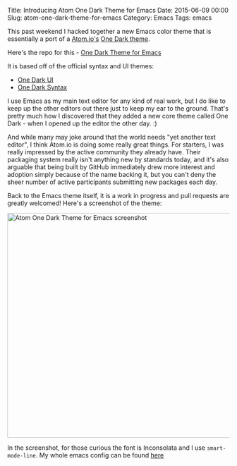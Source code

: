 Title: Introducing Atom One Dark Theme for Emacs
Date: 2015-06-09 00:00
Slug: atom-one-dark-theme-for-emacs
Category: Emacs
Tags: emacs


This past weekend I hacked together a new Emacs color theme that is
essentially a port of a [Atom.io's](https://atom.io/)
[One Dark theme](https://atom.io/themes/one-dark-syntax).
<!-- PELICAN_END_SUMMARY -->

Here's the repo for this - [One Dark Theme for Emacs](https://github.com/jonathanchu/atom-one-dark-theme)

It is based off of the official syntax and UI themes:

* [One Dark UI](https://atom.io/themes/one-dark-ui)
* [One Dark Syntax](https://atom.io/themes/one-dark-syntax)

I use Emacs as my main text editor for any kind of real work, but I do
like to keep up the other editors out there just to keep my ear to the
ground. That's pretty much how I discovered that they added a new core
theme called One Dark - when I opened up the editor the other day. :)

And while many may joke around that the world needs "yet
another text editor", I think Atom.io is doing some really great
things. For starters, I was really impressed by the active community
they already have. Their packaging system really isn't anything new by
standards today, and it's also arguable that being built by GitHub
immediately drew more interest and adoption simply because of the name
backing it, but you can't deny the sheer number of active participants
submitting new packages each day.

Back to the Emacs theme itself, it is a work in progress and pull
requests are greatly welcomed!  Here's a screenshot of the theme:

<img src="/images/atom_one_dark_theme_emacs.png" alt="Atom One Dark Theme for Emacs screenshot" width="510px" class="centered">

In the screenshot, for those curious the font is Inconsolata and I use
 `smart-mode-line`. My whole emacs config can be found
 [here](https://github.com/jonathanchu/dotemacs)
